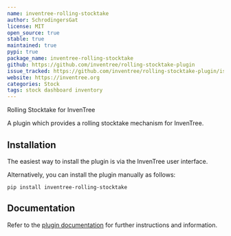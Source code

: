 ```yaml
---
name: inventree-rolling-stocktake
author: SchrodingersGat
license: MIT
open_source: true
stable: true
maintained: true
pypi: true
package_name: inventree-rolling-stocktake
github: https://github.com/inventree/rolling-stocktake-plugin
issue_tracked: https://github.com/inventree/rolling-stocktake-plugin/issues
website: https://inventree.org
categories: Stock
tags: stock dashboard inventory
---
```


Rolling Stocktake for InvenTree

A plugin which provides a rolling stocktake mechanism for InvenTree.

## Installation

The easiest way to install the plugin is via the InvenTree user interface.

Alternatively, you can install the plugin manually as follows:

```
pip install inventree-rolling-stocktake
```

## Documentation

Refer to the [plugin documentation](https://github.com/inventree/rolling-stocktake-plugin) for further instructions and information.
